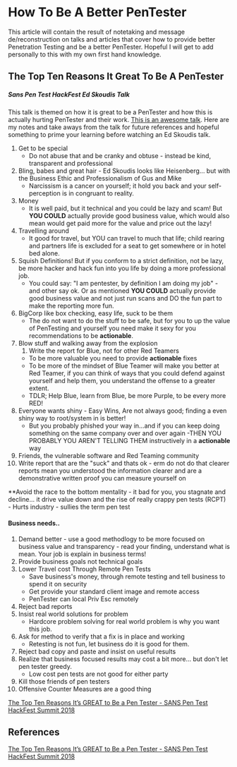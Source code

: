 # How To Be A Better PenTester
This article will contain the result of notetaking and message de/reconstruction on talks and articles  that cover how to provide better Penetration Testing and be a better PenTester. Hopeful I will get to add personally to this with my own first hand knowledge.

## The Top Ten Reasons It Great To Be A PenTester 
##### Sans Pen Test HackFest Ed Skoudis Talk

This talk is themed on how it is great to be a PenTester and how this is actually hurting PenTester and their work. [This is an awesome talk](https://www.youtube.com/watch?v=WTN7n7744B4). Here are my notes and take aways from the talk for future references and hopeful something to prime your learning before watching an Ed Skoudis talk.

1. Get to be special 
	- Do not abuse that and be cranky and obtuse - instead be kind, transparent and professional
1. Bling, babes and great hair - Ed Skoudis looks like Heisenberg... but with the Business Ethic and Professionalism of Gus and Mike
	- Narcissism is a cancer on yourself; it hold you back and your self-perception is in congruant to reality.
1. Money
	- It is well paid, but it technical and you could be lazy and scam! But **YOU COULD** actually provide good business value, which would also mean would get paid more for the value and price out the lazy!
1. Travelling around
	- It good for travel, but YOU can travel to much that life; child rearing and partners life is excluded for a seat to get somewhere or in hotel bed alone.
1. Squish Definitions! But if you conform to a strict definition, not be lazy, be more hacker and hack fun into you life by doing a more professional job.
	- You could say: "I am pentester, by definition I am doing my job" - and other say ok. Or as mentioned **YOU COULD** actually provide good business value and not just run scans and DO the fun part to make the reporting more fun. 
1. BigCorp like box checking, easy life, suck to be them
	- The do not want to do the stuff to be safe, but for you to up the value of PenTesting and yourself you need make it sexy for you recommendations to be **actionable**.
1.  Blow stuff and walking away from the explosion
	1. Write the report for Blue, not for other Red Teamers
	- To be more valuable you need to provide **actionable** fixes
	- To be more of the mindset of Blue Teamer will make you better at Red Teamer, if you can think of ways that you could defend against yourself and help them, you understand the offense to a greater extent.
	- TDLR; Help Blue, learn from Blue, be more Purple, to be every more RED!
1. Everyone wants shiny - Easy Wins, Are not always good; finding a even shiny way to root/system in is better!
	- But you probably phished your way in...and if you can keep doing something on the same company over and over again -THEN YOU PROBABLY YOU AREN'T TELLING THEM instructively in a **actionable** way
1. Friends, the vulnerable software and Red Teaming community
1. Write report that are the "suck" and thats ok - erm do not do that clearer reports mean you understood the information clearer and are a demonstrative written proof you can measure yourself on


**Avoid the race to the bottom mentality - it bad for you, you stagnate and decline... it drive value down and the rise of really crappy pen tests (RCPT)
	- Hurts industry
	- sullies the term pen test


#### Business needs..
1. Demand better - use a good methodlogy to be more focused on business value and transparency - read your finding, understand what is mean. Your job is explain in business terms!
1. Provide business goals not technical goals
1. Lower Travel cost Through Remote Pen Tests
	- Save business's money, through remote testing and tell business to spend it on security
	- Get provide your standard client image and remote access
	- PenTester can local Priv Esc remotely
1. Reject bad reports
1. Insist real world solutions for problem
	- Hardcore problem solving for real world problem is why you want this job.
1. Ask for method to verify that a fix is in place and working
	- Retesting is not fun, let business do it is good for them.
1. Reject bad copy and paste and insist on useful results
2. Realize that business focused results may cost a bit more... but don't let pen tester greedy.
	- Low cost pen tests are not good for either party
1. Kill those friends of pen testers
2. Offensive Counter Measures are a good thing


[The Top Ten Reasons It’s GREAT to Be a Pen Tester - SANS Pen Test HackFest Summit 2018](https://www.youtube.com/watch?v=WTN7n7744B4)



## References

[The Top Ten Reasons It’s GREAT to Be a Pen Tester - SANS Pen Test HackFest Summit 2018](https://www.youtube.com/watch?v=WTN7n7744B4)